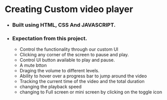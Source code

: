 # Creating Custom video player
* ### Built using HTML, CSS And JAVASCRIPT.
* ### Expectation from this project.
   * Control the functionality through our custom UI
   * Clicking any corner of the screen to pause and play.
   * Control UI button available to play and pause.
   * A mute btton
   * Draging the volume to different levels.
   * Ability to hover over a progress bar to jump around the video
   * Tracking the current time of the video and the total duration
   * changing the playback speed
   * changing to Full screen or mini screen by clicking on the toggle icon

